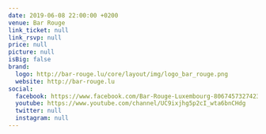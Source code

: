 ```yaml
---
date: 2019-06-08 22:00:00 +0200
venue: Bar Rouge
link_ticket: null
link_rsvp: null
price: null
picture: null
isBig: false
brand:
  logo: http://bar-rouge.lu/core/layout/img/logo_bar_rouge.png
  website: http://bar-rouge.lu
social:
  facebook: https://www.facebook.com/Bar-Rouge-Luxembourg-806745732742356/
  youtube: https://www.youtube.com/channel/UC9ixjhg5p2cI_wta6bnCHdg
  twitter: null
  instagram: null
---
```

